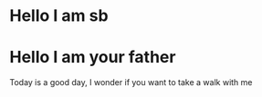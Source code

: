 
<html lang="en">
<head>
    <meta charset="UTF-8">
    <meta name="viewport" content="width=device-width, initial-scale=1.0">
    <link rel="stylesheet" href="style.css">
</head>
<body>
    <div>
        <h1>Hello I am sb</h1>
        <h1>Hello I am your father</h1>
    </div>
    <div>
        <p>Today is a good day, I wonder if you want to take a walk with me</p>
    </div>
</body>
</html>
